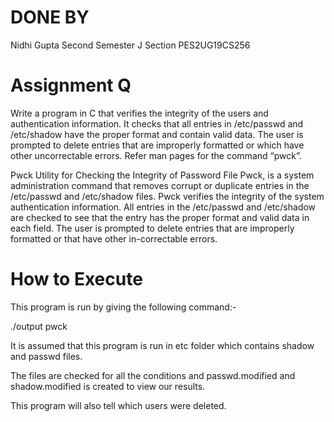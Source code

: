 # DONE BY

Nidhi Gupta 
Second Semester
J Section
PES2UG19CS256

# Assignment Q

Write a program in C that verifies the integrity of the users and authentication information. 
It checks that all entries in /etc/passwd and /etc/shadow have the proper format and contain valid data. 
The user is prompted to delete entries that are improperly formatted or which have other uncorrectable errors. 
Refer man pages for the command “pwck”.

Pwck Utility for Checking the Integrity of Password File
Pwck, is a system administration command that removes corrupt or duplicate entries in
the /etc/passwd and /etc/shadow files. Pwck verifies the integrity of the system
authentication information. All entries in the /etc/passwd and /etc/shadow are checked to
see that the entry has the proper format and valid data in each field. The user is prompted
to delete entries that are improperly formatted or that have other in-correctable errors.

# How to Execute

This program is run by giving the following command:-

./output pwck

It is assumed that this program is run in etc folder which contains shadow and passwd files.

The files are checked for all the conditions and passwd.modified and shadow.modified is created to view our results.

This program will also tell which users were deleted.
